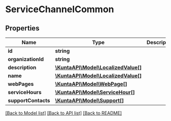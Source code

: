 # ServiceChannelCommon

## Properties
Name | Type | Description | Notes
------------ | ------------- | ------------- | -------------
**id** | **string** |  | [optional] 
**organizationId** | **string** |  | [optional] 
**description** | [**\KuntaAPI\Model\LocalizedValue[]**](LocalizedValue.md) |  | [optional] 
**name** | [**\KuntaAPI\Model\LocalizedValue[]**](LocalizedValue.md) |  | [optional] 
**webPages** | [**\KuntaAPI\Model\WebPage[]**](WebPage.md) |  | [optional] 
**serviceHours** | [**\KuntaAPI\Model\ServiceHour[]**](ServiceHour.md) |  | [optional] 
**supportContacts** | [**\KuntaAPI\Model\Support[]**](Support.md) |  | [optional] 

[[Back to Model list]](../README.md#documentation-for-models) [[Back to API list]](../README.md#documentation-for-api-endpoints) [[Back to README]](../README.md)


